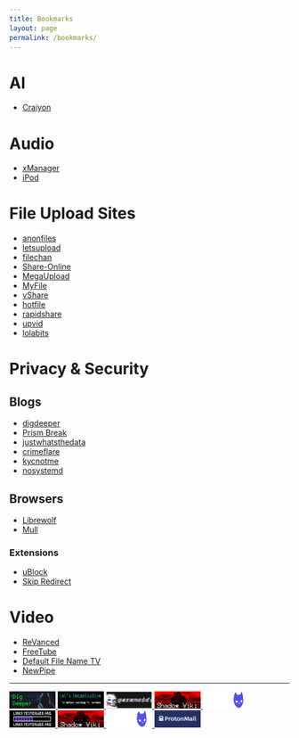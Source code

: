 ```yaml
---
title: Bookmarks
layout: page
permalink: /bookmarks/
---
```

# AI
-  [Craiyon](https://www.craiyon.com/)

#  Audio
- [xManager](https://github.com/xManager-v2/xManager-Spotify)
- [iPod](https://tannerv.com/ipod/)

# File Upload Sites
- [anonfiles](https://anonfiles.com/)
- [letsupload](https://letsupload.cc/)
- [filechan](https://filechan.org/)
- [Share-Online](https://share-online.is/)
- [MegaUpload](https://megaupload.nz/)
- [MyFile](https://myfile.is/)
- [vShare](https://vshare.is/)
- [hotfile](https://hotfile.io/)
- [rapidshare](https://rapidshare.nu/)
-  [upvid](https://upvid.cc/)
- [lolabits](https://lolabits.se)

# Privacy & Security
## Blogs
- [digdeeper](https://digdeeper.club/)
- [Prism Break](https://prism-break.org/)
- [justwhatsthedata](https://justwhatsthedata.github.io/)
- [crimeflare](http://crimeflare.eu.org)
- [kycnotme](https://kycnot.me/)
- [nosystemd](https://nosystemd.org/)
## Browsers
- [Librewolf](https://librewolf.net/)
- [Mull]()
### Extensions
- [uBlock](https://github.com/gorhill/uBlock)
- [Skip Redirect](https://github.com/sblask/webextension-skip-redirect)

# Video
- [ReVanced](https://github.com/revanced)
- [FreeTube](https://github.com/FreeTubeApp/FreeTube)
- [Default File Name TV](https://default-filename-tv.neocities.org/)
- [NewPipe](https://github.com/TeamNewPipe/NewPipe)
***
<div display="flex">
<a href="https://digdeeper.club/">
<img width=83px height=31px
	 src="/images/digdeeper.png">
</a>
<a href="https://letsdecentralize.org/">
<img width=83px height=31px
src="/images/decentralize.png">
</a>
<a href="https://beparanoid.de/">
<img width=83px height=31px src="/images/paranoid.gif">
</a>
<a href="http://abrx6wcpzkfpwxb5eb2wsra2wnkrv2macdtkpnrepswodz5jxd4schyd.onion/">
<img width=83px height=31px src="/images/shadow-wiki.png">
</a>
<a href="https://sizeof.cat">
<img width=83px height=31px src="/images/sizeofcat.png">
</a>
<a href="https://yesterweb.org">
<img width=83px height=31px
src="/images/yesterweb.png">
</a>
<a href="http://abrx6wcpzkfpwxb5eb2wsra2wnkrv2macdtkpnrepswodz5jxd4schyd.onion/">
<img width=83px height=31px src="/images/shadow-wiki.png">
</a>
<a href="https://sizeof.cat">
<img width=83px height=31px src="/images/sizeofcat.png">
</a>
<a href="https://protonmail.com/">
<img width=83px height=31px
src="/images/protonmail.png">
</a>

</div>


